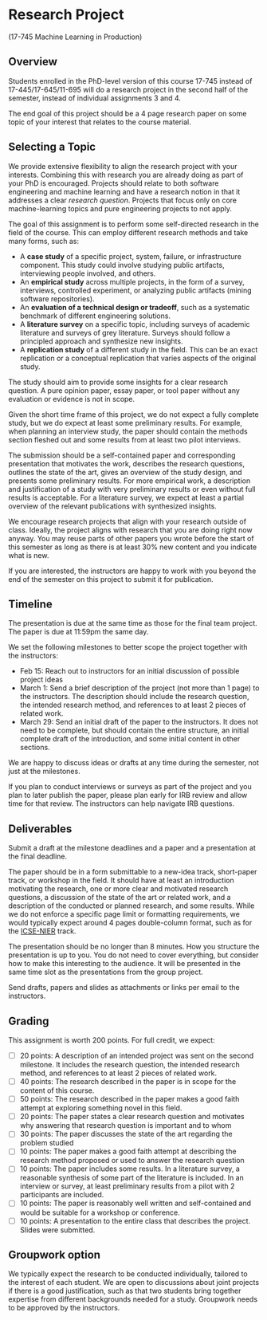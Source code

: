 # Research Project

(17-745 Machine Learning in Production)

## Overview

Students enrolled in the PhD-level version of this course 17-745 instead of 17-445/17-645/11-695 will do a research project in the second half of the semester, instead of individual assignments 3 and 4.

The end goal of this project should be a 4 page research paper on some topic of your interest that relates to the course material. 

## Selecting a Topic

We provide extensive flexibility to align the research project with your interests. Combining this with research you are already doing as part of your PhD is encouraged. Projects should relate to both software engineering and machine learning and have a research notion in that it addresses a clear *research question*. Projects that focus only on core machine-learning topics and pure engineering projects to not apply.

The goal of this assignment is to perform some self-directed research in the field of the course. This can employ different research methods and take many forms, such as:

* A **case study** of a specific project, system, failure, or infrastructure component. This study could involve studying public artifacts, interviewing people involved, and others.
* An **empirical study** across multiple projects, in the form of a survey, interviews, controlled experiment, or analyzing public artifacts (mining software repositories). 
* An **evaluation of a technical design or tradeoff**, such as a systematic benchmark of different engineering solutions.
* A **literature survey** on a specific topic, including surveys of academic literature and surveys of grey literature. Surveys should follow a principled approach and synthesize new insights.
* A **replication study** of a different study in the field. This can be an exact replication or a conceptual replication that varies aspects of the original study.

The study should aim to provide some insights for a clear research question. A pure opinion paper, essay paper, or tool paper without any evaluation or evidence is not in scope.

Given the short time frame of this project, we do not expect a fully complete study, but we do expect at least some preliminary results. For example, when planning an interview study, the paper should contain the methods section fleshed out and some results from at least two pilot interviews.

The submission should be a self-contained paper and corresponding presentation that motivates the work, describes the research questions, outlines the state of the art, gives an overview of the study design, and presents some preliminary results. For more empirical work, a description and justification of a study with very preliminary results or even without full results is acceptable. For a literature survey, we expect at least a partial overview of the relevant publications with synthesized insights.

We encourage research projects that align with your research outside of class. Ideally, the project aligns with research that you are doing right now anyway. You may reuse parts of other papers you wrote before the start of this semester as long as there is at least 30% new content and you indicate what is new.

If you are interested, the instructors are happy to work with you beyond the end of the semester on this project to submit it for publication.

## Timeline

The presentation is due at the same time as those for the final team project. The paper is due at 11:59pm the same day.

We set the following milestones to better scope the project together with the instructors:

* Feb 15: Reach out to instructors for an initial discussion of possible project ideas
* March 1: Send a brief description of the project (not more than 1 page) to the instructors. The description should include the research question, the intended research method, and references to at least 2 pieces of related work.
* March 29: Send an initial draft of the paper to the instructors. It does not need to be complete, but should contain the entire structure, an initial complete draft of the introduction, and some initial content in other sections.

We are happy to discuss ideas or drafts at any time during the semester, not just at the milestones.

If you plan to conduct interviews or surveys as part of the project and you plan to later publish the paper, please plan early for IRB review and allow time for that review. The instructors can help navigate IRB questions.

## Deliverables

Submit a draft at the milestone deadlines and a paper and a presentation at the final deadline.

The paper should be in a form submittable to a new-idea track, short-paper track, or workshop in the field. It should have at least an introduction motivating the research, one or more clear and motivated research questions, a discussion of the state of the art or related work, and a description of the conducted or planned research, and some results. While we do not enforce a specific page limit or formatting requirements, we would typically expect around 4 pages double-column format, such as for the [ICSE-NIER](https://conf.researchr.org/track/icse-2022/icse-2022-nier---new-ideas-and-emerging-results) track.

The presentation should be no longer than 8 minutes. How you structure the presentation is up to you. You do not need to cover everything, but consider how to make this interesting to the audience. It will be presented in the same time slot as the presentations from the group project.

Send drafts, papers and slides as attachments or links per email to the instructors.

## Grading

This assignment is worth 200 points. For full credit, we expect:

* [ ] 20 points: A description of an intended project was sent on the second milestone. It includes the research question, the intended research method, and references to at least 2 pieces of related work.
* [ ] 40 points: The research described in the paper is in scope for the content of this course.
* [ ] 50 points: The research described in the paper makes a good faith attempt at exploring something novel in this field.
* [ ] 20 points: The paper states a clear research question and motivates why answering that research question is important and to whom
* [ ] 30 points: The paper discusses the state of the art regarding the problem studied
* [ ] 10 points: The paper makes a good faith attempt at describing the research method proposed or used to answer the research question
* [ ] 10 points: The paper includes some results. In a literature survey, a reasonable synthesis of some part of the literature is included. In an interview or survey, at least preliminary results from a pilot with 2 participants are included.
* [ ] 10 points: The paper is reasonably well written and self-contained and would be suitable for a workshop or conference.
* [ ] 10 points: A presentation to the entire class that describes the project. Slides were submitted.

## Groupwork option

We typically expect the research to be conducted individually, tailored to the interest of each student. We are open to discussions about joint projects if there is a good justification, such as that two students bring together expertise from different backgrounds needed for a study. Groupwork needs to be approved by the instructors.
